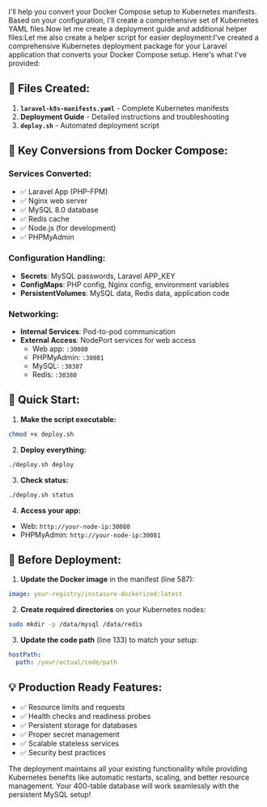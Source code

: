 I'll help you convert your Docker Compose setup to Kubernetes manifests. Based on your configuration, I'll create a comprehensive set of Kubernetes YAML files.Now let me create a deployment guide and additional helper files:Let me also create a helper script for easier deployment:I've created a comprehensive Kubernetes deployment package for your Laravel application that converts your Docker Compose setup. Here's what I've provided:

## 📁 Files Created:

1. **`laravel-k8s-manifests.yaml`** - Complete Kubernetes manifests
2. **Deployment Guide** - Detailed instructions and troubleshooting
3. **`deploy.sh`** - Automated deployment script

## 🔄 Key Conversions from Docker Compose:

### **Services Converted:**
- ✅ Laravel App (PHP-FPM) 
- ✅ Nginx web server
- ✅ MySQL 8.0 database
- ✅ Redis cache
- ✅ Node.js (for development)
- ✅ PHPMyAdmin

### **Configuration Handling:**
- **Secrets**: MySQL passwords, Laravel APP_KEY
- **ConfigMaps**: PHP config, Nginx config, environment variables
- **PersistentVolumes**: MySQL data, Redis data, application code

### **Networking:**
- **Internal Services**: Pod-to-pod communication
- **External Access**: NodePort services for web access
  - Web app: `:30080`
  - PHPMyAdmin: `:30081` 
  - MySQL: `:30307`
  - Redis: `:30380`

## 🚀 Quick Start:

1. **Make the script executable:**
```bash
chmod +x deploy.sh
```

2. **Deploy everything:**
```bash
./deploy.sh deploy
```

3. **Check status:**
```bash
./deploy.sh status
```

4. **Access your app:**
- Web: `http://your-node-ip:30080`
- PHPMyAdmin: `http://your-node-ip:30081`

## 🔧 Before Deployment:

1. **Update the Docker image** in the manifest (line 587):
```yaml
image: your-registry/instasure-dockerized:latest
```

2. **Create required directories** on your Kubernetes nodes:
```bash
sudo mkdir -p /data/mysql /data/redis
```

3. **Update the code path** (line 133) to match your setup:
```yaml
hostPath:
  path: /your/actual/code/path
```

## 💡 Production Ready Features:

- ✅ Resource limits and requests
- ✅ Health checks and readiness probes  
- ✅ Persistent storage for databases
- ✅ Proper secret management
- ✅ Scalable stateless services
- ✅ Security best practices

The deployment maintains all your existing functionality while providing Kubernetes benefits like automatic restarts, scaling, and better resource management. Your 400-table database will work seamlessly with the persistent MySQL setup!
